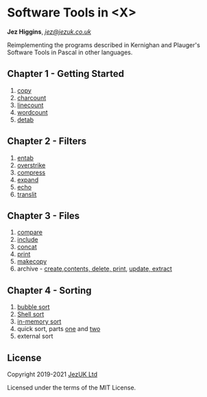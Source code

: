 # Software Tools in \<X\>

**Jez Higgins**, *jez@jezuk.co.uk*

Reimplementing the programs described in Kernighan and Plauger's Software Tools in Pascal in other languages. 

## Chapter 1 - Getting Started

1. [copy](https://www.jezuk.co.uk/blog/2019/08/sticpp-copy.html)
2. [charcount](https://www.jezuk.co.uk/blog/2019/08/sticpp-charcount.html)
3. [linecount](https://www.jezuk.co.uk/blog/2019/08/sticpp-linecount.html)
4. [wordcount](https://www.jezuk.co.uk/blog/2019/08/sticpp-wordcount.html)
5. [detab](https://www.jezuk.co.uk/blog/2019/09/sticpp-detab.html)

## Chapter 2 - Filters

1. [entab](https://www.jezuk.co.uk/blog/2019/10/sticpp-entab.html)
2. [overstrike](https://www.jezuk.co.uk/blog/2019/10/sticpp-overstrike.html)
3. [compress](https://www.jezuk.co.uk/blog/2019/11/sticpp-compress.html)
4. [expand](https://www.jezuk.co.uk/blog/2019/11/sticpp-expand.html)
5. [echo](https://www.jezuk.co.uk/blog/2019/11/sticpp-echo.html)
6. [translit](https://www.jezuk.co.uk/blog/2019/11/sticpp-translit.html)

## Chapter 3 - Files

1. [compare](https://www.jezuk.co.uk/blog/2020/02/sticpp-compare.html)
2. [include](https://www.jezuk.co.uk/blog/2020/04/sticpp-include.html)
3. [concat]()
4. [print]()
5. [makecopy]()
6. archive - [create](),[contents, delete, print](), [update, extract]()

## Chapter 4 - Sorting

1. [bubble sort](https://www.jezuk.co.uk/blog/2020/09/sticpp-bubble-sort.html)
2. [Shell sort](https://www.jezuk.co.uk/blog/2020/11/sticpp-shell-sort.html)
3. [in-memory sort](https://www.jezuk.co.uk/blog/2020/12/sticpp-in-memory-text-sort.html)
4. quick sort, parts [one](https://www.jezuk.co.uk/blog/2020/12/sticpp-quick-sort.html) and [two](https://www.jezuk.co.uk/blog/2020/12/sticpp-more-quick-sort.html)
5. external sort


## License

Copyright 2019-2021 [JezUK Ltd](http://www.jezuk.co.uk/)

Licensed under the terms of the MIT License.
